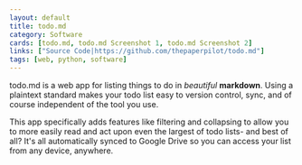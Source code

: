 ```yaml
---
layout: default
title: todo.md
category: Software
cards: [todo.md, todo.md Screenshot 1, todo.md Screenshot 2]
links: ["Source Code|https://github.com/thepaperpilot/todo.md"]
tags: [web, python, software]
---
```

todo.md is a web app for listing things to do in _beautiful_ **markdown**. Using a plaintext standard makes your todo list easy to version control, sync, and of course independent of the tool you use.

This app specifically adds features like filtering and collapsing to allow you to more easily read and act upon even the largest of todo lists- and best of all? It's all automatically synced to Google Drive so you can access your list from any device, anywhere.
